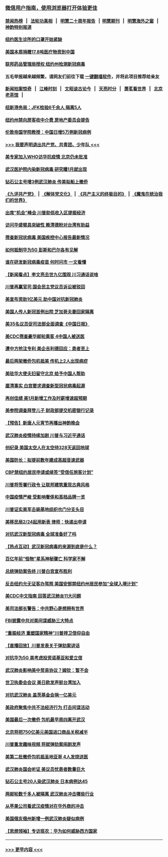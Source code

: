 ### [微信用户指南，使用浏览器打开体验更佳](https://github.com/gfw-breaker/banned-news1/blob/master/indexes/wechat-guide.md?t=0)
#### [禁闻热榜](热点新闻.md?t=0)  &nbsp;&nbsp;|&nbsp;&nbsp; [法轮功真相](https://github.com/gfw-breaker/truth/blob/master/README.md?t=0) &nbsp;&nbsp;|&nbsp;&nbsp; [明慧二十周年报告](https://github.com/gfw-breaker/mh-reports/blob/master/README.md?t=0) &nbsp;&nbsp;|&nbsp;&nbsp;[明慧期刊](https://github.com/gfw-breaker/mh-qikan) &nbsp;&nbsp;|&nbsp;&nbsp; [明慧海外之窗](https://github.com/gfw-breaker/mh-news/blob/master/README.md?t=0) &nbsp;&nbsp;|&nbsp;&nbsp; [神韵特别报道](https://github.com/gfw-breaker/mh-news/blob/master/shenyun.md?t=0)
#### [纽约医生诊所的口罩开始紧缺](../pages/nsc412/n11853364.md?t=02090355) 
#### [美国本周捐赠17.8吨医疗物资到中国](../pages/nsc412/n11854269.md?t=02090355) 
#### [联邦药品管理局授权  纽约州检测新冠病毒](../pages/nsc412/n11853371.md?t=02090355) 
#### 五毛举报越来越频繁，请网友们前往下载 [一键翻墙软件](https://github.com/gfw-breaker/ssr-accounts)，并将此项目推荐给亲友
#### [新闻拍案惊奇](https://github.com/gfw-breaker/banned-news1/blob/master/pages/link4.md) &nbsp;&nbsp;|&nbsp;&nbsp; [江峰时刻](https://github.com/gfw-breaker/banned-news1/blob/master/pages/link4.md) &nbsp;&nbsp;|&nbsp;&nbsp; [文昭谈古论今](https://github.com/gfw-breaker/banned-news1/blob/master/pages/link4.md) &nbsp;&nbsp;|&nbsp;&nbsp; [天亮时分](https://github.com/gfw-breaker/banned-news1/blob/master/pages/link4.md) &nbsp;&nbsp;|&nbsp;&nbsp; [萧茗看世界](https://github.com/gfw-breaker/banned-news1/blob/master/pages/link4.md) &nbsp;&nbsp;|&nbsp;&nbsp; [北京老茶馆](https://github.com/gfw-breaker/banned-news1/blob/master/pages/link4.md) &nbsp;&nbsp;|&nbsp;&nbsp; 
#### [纽新港务局：JFK检验6千余人  隔离5人](../pages/nsc412/n11853366.md?t=02090355) 
#### [纽约州禁向房客收中介费  房地产委员会提告](../pages/nsc412/n11853360.md?t=02090355) 
#### [伦敦帝国学院教授：中国日增5万例新冠病例](../pages/nsc412/n11854174.md?t=02090355) 
#### [>>> 我要声明退出共产党、共青团、少年队 <<<](https://github.com/begood0513/goodnews/blob/master/quit/letter.md) 
#### [美专家加入WHO访华抗疫情 北京仍未批准](../pages/nsc412/n11854043.md?t=02090355) 
#### [武汉医护院内染新冠病毒 研究曝1月就出现](../pages/nsc412/n11852928.md?t=02090355) 
#### [钻石公主号增3例武汉肺炎 传美拟船上撤侨](../pages/nsc412/n11853240.md?t=02090355) 
#### [《九评共产党》](https://github.com/begood0513/9ping.md/blob/master/README.md) &nbsp;|&nbsp; [《解体党文化》](../../../../jtdwh.md/blob/master/README.md)  &nbsp;|&nbsp; [《共产主义的终极目的》](../../../../gczydzjmd.md/blob/master/README.md) &nbsp;|&nbsp; [《魔鬼在统治我们的世界》](../../../../mgztzwmdsj.md/blob/master/README.md) 
#### [出席“机会”峰会 川普助低收入区提振经济](../pages/nsc412/n11853232.md?t=02090355) 
#### [访问华盛顿具突破性 赖清德盼对台湾有助益](../pages/nsc412/n11853129.md?t=02090355) 
#### [筛查新冠状病毒 美国疾控中心报告最新情况](../pages/nsc412/n11853070.md?t=02090355) 
#### [如何抵制华为5G 彭斯和巴尔各有见解](../pages/nsc412/n11852535.md?t=02090355) 
#### [谁在研发新冠病毒疫苗 何时问市 一文看懂](../pages/nsc412/n11852840.md?t=02090355) 
#### [【新闻看点】李文亮去世九亿围观 川习通话说啥](../pages/nsc412/n11852360.md?t=02090355) 
#### [川普再赢官司 国会民主党议员诉讼被驳回](../pages/nsc412/n11852287.md?t=02090355) 
#### [美宣布资助1亿美元 助中国对抗新冠肺炎](../pages/nsc412/n11852531.md?t=02090355) 
#### [美国人传人新冠首例出院 芝加哥夫妻回家隔离](../pages/nsc412/n11852452.md?t=02090355) 
#### [美35名议员促司法部全面调查《中国日报》](../pages/nsc412/n11852435.md?t=02090355) 
#### [美CDC筛查豪华邮轮乘客 4中国人被送医](../pages/nsc412/n11852085.md?t=02090355) 
#### [遭中方抢注专利 美企吉利德回应：患者至上](../pages/nsc412/n11852037.md?t=02090355) 
#### [最后两架撤侨包机抵美 传机上2人出现病症](../pages/nsc412/n11852173.md?t=02090355) 
#### [美驻华大使夫妇留守北京 给予中国人帮助](../pages/nsc412/n11852165.md?t=02090355) 
#### [厘清事实 白宫要求调查新型冠状病毒起源](../pages/nsc412/n11852106.md?t=02090355) 
#### [再创佳绩 美1月新增工作及时薪增速超预期](../pages/nsc412/n11852174.md?t=02090355) 
#### [美参院调查拜登儿子 财政部提交机密银行记录](../pages/nsc412/n11851808.md?t=02090355) 
#### [【预告】新唐人元宵节再播出神韵晚会](../pages/nsc412/n11843192.md?t=02090355) 
#### [武汉肺炎疫情持续加剧 川普与习近平通话](../pages/nsc412/n11851613.md?t=02090355) 
#### [创纪录 美国太空人在太空待328天返回地球](../pages/nsc412/n11851266.md?t=02090355) 
#### [美国防长：拟提前数年建成高超音速武器](../pages/nsc412/n11850959.md?t=02090355) 
#### [CBP禁纽约居民申请或续签“受信任旅客计划”](../pages/nsc412/n11850857.md?t=02090355) 
#### [川普将签署行政令 让联邦建筑重现古典风格](../pages/nsc412/n11850654.md?t=02090355) 
#### [中国疫情严峻 受影响奢侈和高档品牌一览](../pages/nsc412/n11850319.md?t=02090355) 
#### [川普证实美军击毙基地组织也门分支头目](../pages/nsc412/n11850383.md?t=02090355) 
#### [美移民局2/24起用新表 律师：快递出申请](../pages/nsc412/n11848220.md?t=02090355) 
#### [对抗武汉新型冠病毒 全球准备好了吗](../pages/nsc412/n11850142.md?t=02090355) 
#### [【热点互动】武汉新冠病毒的来源到底是什么？](../pages/nsc412/n11849749.md?t=02090355) 
#### [百亿年前“怪物”星系神秘骤亡 科学家不解](../pages/nsc412/n11849863.md?t=02090355) 
#### [总统弹劾案告终 川普白宫宣布胜利](../pages/nsc412/n11849985.md?t=02090355) 
#### [反击纽约允无证客办驾照  美国安部禁纽约州居民参加“全球入境计划”](../pages/nsc412/n11849828.md?t=02090355) 
#### [美CDC中文指南 回答武汉肺炎11大问题](../pages/nsc412/n11849703.md?t=02090355) 
#### [美司法部长警告：中共野心是想拥有世界](../pages/nsc412/n11849769.md?t=02090355) 
#### [FBI披露中共对美间谍威胁三大特点](../pages/nsc412/n11849700.md?t=02090355) 
#### [“重振经济 重塑国家精神”川普捍卫信仰自由](../pages/nsc412/n11849641.md?t=02090355) 
#### [【直播回放】川普发表关于弹劾案讲话](../pages/nsc412/n11849472.md?t=02090355) 
#### [对抗华为5G 美考虑投资诺基亚和爱立信](../pages/nsc412/n11849510.md?t=02090355) 
#### [武汉肺炎影响美中贸易协议？姆钦：暂不会](../pages/nsc412/n11849497.md?t=02090355) 
#### [世卫执委会会议 美日欧发声挺台湾加入](../pages/nsc412/n11849433.md?t=02090355) 
#### [对抗武汉肺炎 盖茨基金会捐一亿美元](../pages/nsc412/n11848953.md?t=02090355) 
#### [美政府聚焦中共不法经济行为 打击间谍活动](../pages/nsc412/n11849322.md?t=02090355) 
#### [美国最后一次撤侨 包机最早周四离开武汉](../pages/nsc412/n11849395.md?t=02090355) 
#### [北京将把750亿美元美国进口商品关税减半](../pages/nsc412/n11848896.md?t=02090355) 
#### [川普重发趣味视频 将就弹劾案闹剧发声](../pages/nsc412/n11848715.md?t=02090355) 
#### [美第二批撤侨包机抵圣地亚哥 4人发烧送医](../pages/nsc412/n11847923.md?t=02090355) 
#### [武汉肺炎国会听证 美议员忧患者数量巨大](../pages/nsc412/n11844851.md?t=02090355) 
#### [钻石公主号20人染武汉肺炎 日本病例达45](../pages/nsc412/n11847823.md?t=02090355) 
#### [两邮轮数千多人被隔离 武汉肺炎冲击哪些行业](../pages/nsc412/n11847456.md?t=02090355) 
#### [从苹果公司看武汉疫情对在华外商的冲击](../pages/nsc412/n11847586.md?t=02090355) 
#### [美国俄亥俄州新增一例武汉肺炎疑似病例](../pages/nsc412/n11847714.md?t=02090355) 
#### [【思想领袖】专访班农：华为如何威胁西方国家](../pages/nsc412/n11847306.md?t=02090355) 

----
#### [ >>> 更早内容 <<< ](../indexes/nsc412-earlier.md)
